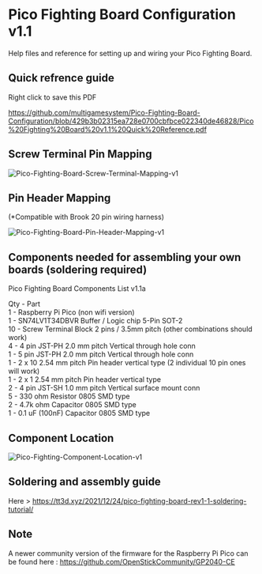 # Pico Fighting Board Configuration v1.1
Help files and reference for setting up and wiring your Pico Fighting Board.

## Quick refrence guide

Right click to save this PDF

https://github.com/multigamesystem/Pico-Fighting-Board-Configuration/blob/429b3b02315ea728e0700cbfbce022340de46828/Pico%20Fighting%20Board%20v1.1%20Quick%20Reference.pdf

## Screw Terminal Pin Mapping

![Pico-Fighting-Board-Screw-Terminal-Mapping-v1](https://user-images.githubusercontent.com/49738515/233309032-99b0f03c-7248-40c3-b073-781896493ab5.jpg)


## Pin Header Mapping 
(*Compatible with Brook 20 pin wiring harness)

![Pico-Fighting-Board-Pin-Header-Mapping-v1](https://user-images.githubusercontent.com/49738515/233307711-99bbb33f-7736-4dd6-b226-11b4e7252485.jpg)

## Components needed for assembling your own boards (soldering required)

Pico Fighting Board Components List v1.1a

Qty - Part
<br>1 - Raspberry Pi Pico (non wifi version)
<br>1 - SN74LV1T34DBVR Buffer / Logic chip 5-Pin SOT-2
<br>10 - Screw Terminal Block 2 pins / 3.5mm pitch (other combinations should work)
<br>4 - 4 pin JST-PH 2.0 mm pitch Vertical through hole conn
<br>1 - 5 pin JST-PH 2.0 mm pitch Vertical through hole conn
<br>1 - 2 x 10 2.54 mm pitch Pin header vertical type (2 individual 10 pin ones will work)
<br>1 - 2 x 1 2.54 mm pitch Pin header vertical type
<br>2 - 4 pin JST-SH 1.0 mm pitch Vertical surface mount conn
<br>5 - 330 ohm Resistor 0805 SMD type
<br>2 - 4.7k ohm Capacitor 0805 SMD type
<br>1 - 0.1 uF (100nF) Capacitor 0805 SMD type

## Component Location

![Pico-Fighting-Component-Location-v1](https://user-images.githubusercontent.com/49738515/233525064-eb9c1e33-8178-4de3-836f-724313b14e46.jpg)

## Soldering and assembly guide

Here > https://tt3d.xyz/2021/12/24/pico-fighting-board-rev1-1-soldering-tutorial/

## Note

A newer community version of the firmware for the Raspberry Pi Pico can be found here : 
<a href=https://github.com/OpenStickCommunity/GP2040-CE>https://github.com/OpenStickCommunity/GP2040-CE</a>
